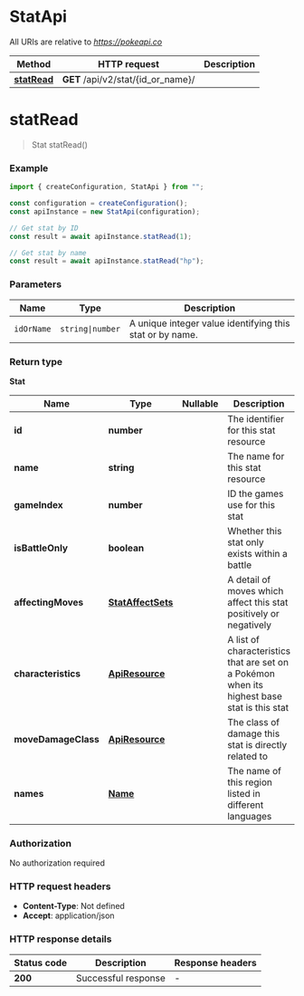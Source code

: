 # StatApi

All URIs are relative to *https://pokeapi.co*

| Method                              | HTTP request                       | Description |
| ----------------------------------- | ---------------------------------- | ----------- |
| [**statRead**](StatApi.md#statRead) | **GET** /api/v2/stat/{id_or_name}/ |

<!-- | [**statList**](StatApi.md#statList) | **GET** /api/v2/stat/ | -->

<!-- # **statList**

> StatList200Response statList()

### Example

```typescript
import {  } from '';
import * as fs from 'fs';

const configuration = .createConfiguration();
const apiInstance = new .StatApi(configuration);

let body:.StatApiStatListRequest = {
  // number (optional)
  limit: 1,
  // number (optional)
  offset: 1,
};

apiInstance.statList(body).then((data:any) => {
  console.log('API called successfully. Returned data: ' + data);
}).catch((error:any) => console.error(error));
```

### Parameters

| Name       | Type         | Description | Notes                            |
| ---------- | ------------ | ----------- | -------------------------------- |
| **limit**  | [**number**] |             | (optional) defaults to undefined |
| **offset** | [**number**] |             | (optional) defaults to undefined |

### Return type

**StatList200Response**

### Authorization

No authorization required

### HTTP request headers

- **Content-Type**: Not defined
- **Accept**: application/json

### HTTP response details

| Status code | Description | Response headers |
| ----------- | ----------- | ---------------- |
| **200**     | OK          | -                |

[[Back to top]](#) [[Back to API list]](README.md#documentation-for-api-endpoints) [[Back to Model list]](README.md#documentation-for-models) [[Back to README]](README.md) -->

# **statRead**

> Stat statRead()

### Example

```typescript
import { createConfiguration, StatApi } from "";

const configuration = createConfiguration();
const apiInstance = new StatApi(configuration);

// Get stat by ID
const result = await apiInstance.statRead(1);

// Get stat by name
const result = await apiInstance.statRead("hp");
```

### Parameters

| Name       | Type             | Description                                              |
| ---------- | ---------------- | -------------------------------------------------------- |
| `idOrName` | `string\|number` | A unique integer value identifying this stat or by name. |

### Return type

**Stat**

| Name                | Type                                    | Nullable | Description                                                                                 |
| ------------------- | --------------------------------------- | -------- | ------------------------------------------------------------------------------------------- |
| **id**              | **number**                              |          | The identifier for this stat resource                                                       |
| **name**            | **string**                              |          | The name for this stat resource                                                             |
| **gameIndex**       | **number**                              |          | ID the games use for this stat                                                              |
| **isBattleOnly**    | **boolean**                             |          | Whether this stat only exists within a battle                                               |
| **affectingMoves**  | [**StatAffectSets**](StatAffectSets.md) |          | A detail of moves which affect this stat positively or negatively                           |
| **characteristics** | [**ApiResource**](ApiResource.md)       |          | A list of characteristics that are set on a Pokémon when its highest base stat is this stat |
| **moveDamageClass** | [**ApiResource**](ApiResource.md)       |          | The class of damage this stat is directly related to                                        |
| **names**           | [**Name**](Name.md)                     |          | The name of this region listed in different languages                                       |

### Authorization

No authorization required

### HTTP request headers

- **Content-Type**: Not defined
- **Accept**: application/json

### HTTP response details

| Status code | Description         | Response headers |
| ----------- | ------------------- | ---------------- |
| **200**     | Successful response | -                |
